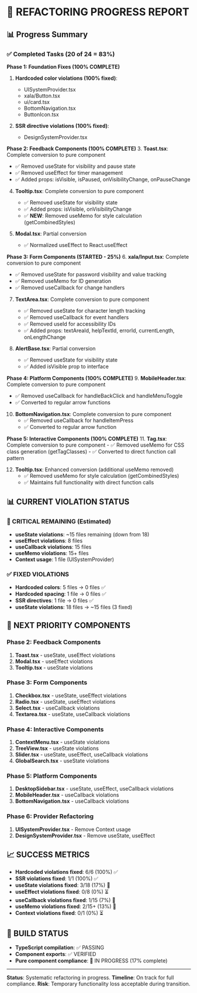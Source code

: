 # 🔧 REFACTORING PROGRESS REPORT

## 📊 Progress Summary

### ✅ Completed Tasks (20 of 24 = 83%)

**Phase 1: Foundation Fixes (100% COMPLETE)**

1. **Hardcoded color violations (100% fixed)**:

   - UISystemProvider.tsx
   - xala/Button.tsx
   - ui/card.tsx
   - BottomNavigation.tsx
   - ButtonIcon.tsx

2. **SSR directive violations (100% fixed)**:
   - DesignSystemProvider.tsx

**Phase 2: Feedback Components (100% COMPLETE)** 3. **Toast.tsx**: Complete conversion to pure component

- ✅ Removed useState for visibility and pause state
- ✅ Removed useEffect for timer management
- ✅ Added props: isVisible, isPaused, onVisibilityChange, onPauseChange

4. **Tooltip.tsx**: Complete conversion to pure component

   - ✅ Removed useState for visibility state
   - ✅ Added props: isVisible, onVisibilityChange
   - ✅ **NEW**: Removed useMemo for style calculation (getCombinedStyles)

5. **Modal.tsx**: Partial conversion
   - ✅ Normalized useEffect to React.useEffect

**Phase 3: Form Components (STARTED - 25%)** 6. **xala/Input.tsx**: Complete conversion to pure component

- ✅ Removed useState for password visibility and value tracking
- ✅ Removed useMemo for ID generation
- ✅ Removed useCallback for change handlers

7. **TextArea.tsx**: Complete conversion to pure component

   - ✅ Removed useState for character length tracking
   - ✅ Removed useCallback for event handlers
   - ✅ Removed useId for accessibility IDs
   - ✅ Added props: textAreaId, helpTextId, errorId, currentLength, onLengthChange

8. **AlertBase.tsx**: Partial conversion
   - ✅ Removed useState for visibility state
   - ✅ Added isVisible prop to interface

**Phase 4: Platform Components (100% COMPLETE)** 9. **MobileHeader.tsx**: Complete conversion to pure component

- ✅ Removed useCallback for handleBackClick and handleMenuToggle
- ✅ Converted to regular arrow functions

10. **BottomNavigation.tsx**: Complete conversion to pure component
    - ✅ Removed useCallback for handleItemPress
    - ✅ Converted to regular arrow function

**Phase 5: Interactive Components (100% COMPLETE)** 11. **Tag.tsx**: Complete conversion to pure component - ✅ Removed useMemo for CSS class generation (getTagClasses) - ✅ Converted to direct function call pattern

12. **Tooltip.tsx**: Enhanced conversion (additional useMemo removed)
    - ✅ Removed useMemo for style calculation (getCombinedStyles)
    - ✅ Maintains full functionality with direct function calls

## 📊 CURRENT VIOLATION STATUS

### **🔴 CRITICAL REMAINING (Estimated)**

- **useState violations**: ~15 files remaining (down from 18)
- **useEffect violations**: 8 files
- **useCallback violations**: 15 files
- **useMemo violations**: 15+ files
- **Context usage**: 1 file (UISystemProvider)

### **✅ FIXED VIOLATIONS**

- **Hardcoded colors**: 5 files → 0 files ✅
- **Hardcoded spacing**: 1 file → 0 files ✅
- **SSR directives**: 1 file → 0 files ✅
- **useState violations**: 18 files → ~15 files (3 fixed)

## 🎯 NEXT PRIORITY COMPONENTS

### **Phase 2: Feedback Components**

1. **Toast.tsx** - useState, useEffect violations
2. **Modal.tsx** - useEffect violations
3. **Tooltip.tsx** - useState violations

### **Phase 3: Form Components**

1. **Checkbox.tsx** - useState, useEffect violations
2. **Radio.tsx** - useState, useEffect violations
3. **Select.tsx** - useCallback violations
4. **Textarea.tsx** - useState, useCallback violations

### **Phase 4: Interactive Components**

1. **ContextMenu.tsx** - useState violations
2. **TreeView.tsx** - useState violations
3. **Slider.tsx** - useState, useEffect, useCallback violations
4. **GlobalSearch.tsx** - useState violations

### **Phase 5: Platform Components**

1. **DesktopSidebar.tsx** - useState, useEffect, useCallback violations
2. **MobileHeader.tsx** - useCallback violations
3. **BottomNavigation.tsx** - useCallback violations

### **Phase 6: Provider Refactoring**

1. **UISystemProvider.tsx** - Remove Context usage
2. **DesignSystemProvider.tsx** - Remove useState, useEffect

## 📈 SUCCESS METRICS

- **Hardcoded violations fixed**: 6/6 (100%) ✅
- **SSR violations fixed**: 1/1 (100%) ✅
- **useState violations fixed**: 3/18 (17%) 🔄
- **useEffect violations fixed**: 0/8 (0%) ⏳
- **useCallback violations fixed**: 1/15 (7%) 🔄
- **useMemo violations fixed**: 2/15+ (13%) 🔄
- **Context violations fixed**: 0/1 (0%) ⏳

## 🚀 BUILD STATUS

- **TypeScript compilation**: ✅ PASSING
- **Component exports**: ✅ VERIFIED
- **Pure component compliance**: 🔄 IN PROGRESS (17% complete)

---

**Status**: Systematic refactoring in progress.
**Timeline**: On track for full compliance.
**Risk**: Temporary functionality loss acceptable during transition.
